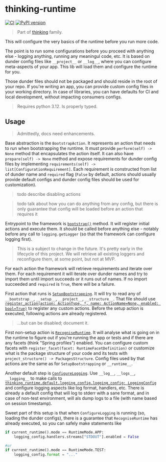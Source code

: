 # thinking-runtime

[![CI](https://github.com/FilipMalczak/thinking-runtime/actions/workflows/ci.yml/badge.svg)](https://github.com/FilipMalczak/thinking-runtime/actions/workflows/ci.yml)
[![PyPI version](https://badge.fury.io/py/thinking-runtime.svg)](https://badge.fury.io/py/thinking-runtime)

> Part of [thinking](https://github.com/search?q=owner%3AFilipMalczak+thinking&type=repositories) family.

This will configure the very basics of the runtime before you run more code.

The point is to run some configurations before you proceed with anything else - logging anything, running any meaningul
code, etc. It is based on dunder config files like `__project__` or `__log__`, where you can configure meta-aspects
of your app. This lib will load them and configure the runtime for you.

Those dunder files should not be packaged and should reside in the root of your repo. If you're writing an app, you 
can provide custom config files in your working directory. In case of libraries, you can have defaults for CI and local
development, without impacting consumers configs.

> Requires python 3.12. Is properly typed.

## Usage

> Admittedly, docs need enhancements.

Base abstraction is the `BootstrapAction`. It represents an action that needs to run when bootstrapping the runtime.
It must provide `perform(self) -> None` method that encapsulates the action itself. It can also have 
`prepare(self) -> None` method and expose requirements for dunder config files by implementing 
`requirements(self) -> list[ConfigurationRequirement]`. Each requirement is constructed from list of dunder name and
`required` flag (`False` by default, actions should usually provide default configs and dunder config files should
be used for customization).

> todo describe disabling actions

> todo talk about how you can do anything from any config, but there is only guarantee that config will be loaded before
> an action that requires it

Entrypoint to the framework is [`bootstrap()`](./thinking_runtime/bootstrap.py) method. It will register initial actions
and execute them. It should be called before anything else - notably before any call to `logging.getLogger` (so that
the framework can configure logging first).

> This is a subject to change in the future. It's pretty early in the lifecycle of this project. We will retrieve
> all existing loggers and reconfigure them, at some point, but not at MVP.

For each action the framework will retrieve requirements and iterate over them. 
For each requirement it will iterate over dunder names and try to import them until import succeeds or it runs out of
names. If no import succeeded and `required` is `True`, there will be a failure.

First action that runs is [`SetupBootstrapping`](./thinking_runtime/setup.py). It will try to read any of `__bootstrap__`, 
`__setup__`, `__project__`, `__structure__`. That file should use 
[`register_action(action: ActionType, *, name: ActionName=None, enabled: bool=True)`](./thinking_runtime/setup.py)
to register any custom actions. Before the setup action is executed, following actions are already registered.

>...but can be disabled; document it.

First non-setup action is [`RecogniseRuntime`](./thinking_runtime/defaults/recognise_runtime.py). It will
analyse what is going on in the runtime to figure out if you're running the app or tests and if there are
any facets (think "Spring profiles") enabled. You can configure custom facets with `register_facet(facet: RuntimeFacetDefinition)`
or customize what is the package structure of your code and its tests with `project_structure() -> PackagesStructure`.
Config files used by that actions are the same as for `SetupBootstrapping` or `__runtime__`.

Another default step is [`ConfigureLogging`](./thinking_runtime/defaults/configure_logging.py). Use `__log__`, `__logs__`, `__logging__`
to make calls to [`thinking_runtime.default.logging_config.logging_config: LoggingConfig`](./thinking_runtime/defaults/logging_config.py)
and configure logging aspects like log format, handlers, etc. There is already a default config that will log to stderr
with a sane format, and in case of non-test environment, will als dump logs to a file (with name based on session timestamp).

Sweet part of this setup is that when `ConfigureLogging` is running (so, loading the dunder configs), there is a guarantee
that `RecogniseRuntime` has already executed, so you can safely make statements like

```python
if current_runtime().mode == RuntimeMode.APP:
    logging_config.handlers.streams["STDOUT"].enabled = False

#or
if current_runtime().mode == RuntimeMode.TEST:
    logging_config.format = "..."
```


